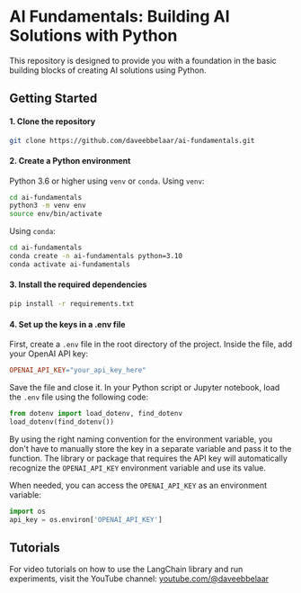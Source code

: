 # AI Fundamentals: Building AI Solutions with Python

This repository is designed to provide you with a foundation in the basic building blocks of creating AI solutions using Python. 


## Getting Started

#### 1. Clone the repository

```bash
git clone https://github.com/daveebbelaar/ai-fundamentals.git
```

#### 2. Create a Python environment

Python 3.6 or higher using `venv` or `conda`. Using `venv`:

``` bash
cd ai-fundamentals
python3 -m venv env
source env/bin/activate
```

Using `conda`:
``` bash
cd ai-fundamentals
conda create -n ai-fundamentals python=3.10
conda activate ai-fundamentals
```

#### 3. Install the required dependencies
``` bash
pip install -r requirements.txt
```

#### 4. Set up the keys in a .env file

First, create a `.env` file in the root directory of the project. Inside the file, add your OpenAI API key:

```makefile
OPENAI_API_KEY="your_api_key_here"
```

Save the file and close it. In your Python script or Jupyter notebook, load the `.env` file using the following code:
```python
from dotenv import load_dotenv, find_dotenv
load_dotenv(find_dotenv())
```

By using the right naming convention for the environment variable, you don't have to manually store the key in a separate variable and pass it to the function. The library or package that requires the API key will automatically recognize the `OPENAI_API_KEY` environment variable and use its value.

When needed, you can access the `OPENAI_API_KEY` as an environment variable:
```python
import os
api_key = os.environ['OPENAI_API_KEY']
```

## Tutorials

For video tutorials on how to use the LangChain library and run experiments, visit the YouTube channel: [youtube.com/@daveebbelaar](https://www.youtube.com/channel/UCn8ujwUInbJkBhffxqAPBVQ?sub_confirmation=1)